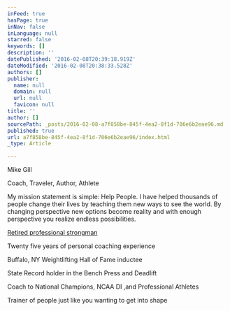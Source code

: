 ```yaml
---
inFeed: true
hasPage: true
inNav: false
inLanguage: null
starred: false
keywords: []
description: ''
datePublished: '2016-02-08T20:39:18.919Z'
dateModified: '2016-02-08T20:38:33.528Z'
authors: []
publisher:
  name: null
  domain: null
  url: null
  favicon: null
title: ''
author: []
sourcePath: _posts/2016-02-08-a7f858be-845f-4ea2-8f1d-706e6b2eae96.md
published: true
url: a7f858be-845f-4ea2-8f1d-706e6b2eae96/index.html
_type: Article

---
```

Mike Gill

Coach, Traveler, Author, Athlete

My mission statement is simple: Help People. I have helped thousands of people change their lives by teaching them new ways to see the world. By changing perspective new options become reality and with enough perspective you realize endless possibilities.

[Retired professional strongman][0]

Twenty five years of personal coaching experience

Buffalo, NY Weightlifting Hall of Fame inductee

State Record holder in the Bench Press and Deadlift

Coach to National Champions, NCAA DI ,and Professional Athletes

Trainer of people just like you wanting to get into shape

[0]: https://strongmancorporation.com/portfolio-item/mike-gill/